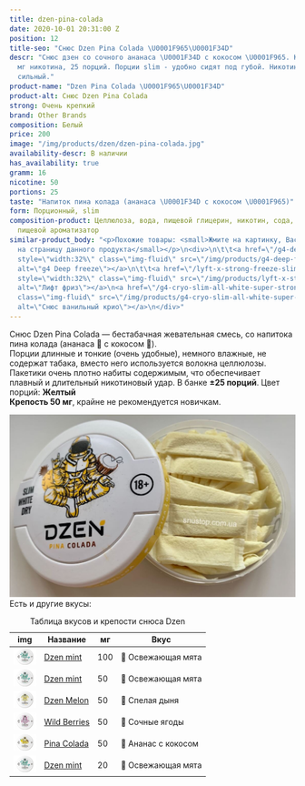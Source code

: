 ```yaml
---
title: dzen-pina-colada
date: 2020-10-01 20:31:00 Z
position: 12
title-seo: "Снюс Dzen Pina Colada \U0001F965\U0001F34D"
descr: "Снюс дзен со сочного ананаса \U0001F34D с кокосом \U0001F965. Крепость 50
  мг никотина, 25 порций. Порции slim - удобно сидят под губой. Никотиновый удар очень
  сильный."
product-name: "Dzen Pina Colada \U0001F965\U0001F34D"
product-alt: Снюс Dzen Pina Colada
strong: Очень крепкий
brand: Other Brands
composition: Белый
price: 200
image: "/img/products/dzen/dzen-pina-colada.jpg"
availability-descr: В наличии
has_availability: true
gramm: 16
nicotine: 50
portions: 25
taste: "Напиток пина колада (ананаса \U0001F34D с кокосом \U0001F965)"
form: Порционный, slim
composition-product: Целлюлоза, вода, пищевой глицерин, никотин, сода, карбонат натрия,
  пищевой ароматизатор
similar-product_body: "<p>Похожие товары: <small>Жмите на картинку, Вас перекинет
  на страницу данного продукта</small></p>\n<div>\n\t\t<a href=\"/g4-deep-freeze-slim-all-white\"><img
  style=\"width:32%\" class=\"img-fluid\" src=\"/img/products/g4-deep-freeze.jpg\"
  alt=\"g4 Deep freeze\"></a>\n\t\t<a href=\"/lyft-x-strong-freeze-slim-white\"><img
  style=\"width:32%\" class=\"img-fluid\" src=\"/img/products/lyft-x-strong-freeze-slim-white.png\"
  alt=\"Лифт фриз\"></a>\n<a href=\"/g4-cryo-slim-all-white-super-strong\"><img style=\"width:32%\"
  class=\"img-fluid\" src=\"/img/products/g4-cryo-slim-all-white-super-strong.jpg\"
  alt=\"Снюс ванильный крио\"></a>\n</div>"
---
```


Снюс Dzen Pina Colada — бестабачная жевательная смесь, со напитока пина колада (ананаса 🍍 с кокосом 🥥).<br>
Порции длинные и тонкие (очень удобные), немного влажные, не содержат табака, вместо него используется волокна целлюлозы. Пакетики очень плотно набиты содержимым, что обеспечивает плавный и длительный никотиновый удар. В банке **±25 порций**. Цвет порций: **Желтый**<br>
**Крепость 50 мг**, крайне не рекомендуется новичкам.
<div class="popup-gallery d-flex mb-3">
	<a href="/img/products/dzen/dzen-pina-colada-portion.jpg" title="Dzen Pina Colada — желтые порции"><img class="img-fluid" src="/img/products/dzen/dzen-pina-colada-portion.jpg" alt="Снюс Dzen Пина Колада"></a>
</div>
Есть и другие вкусы:
<table class="table table-sm">
	<caption>Таблица вкусов и крепости снюса Dzen</caption>
	<thead>
		<tr>
			<th scope="col">img</th>
			<th scope="col">Название</th>
			<th scope="col">мг</th>
			<th scope="col">Вкус</th>
		</tr>
	</thead>
	<tbody>
		<tr>
			<td><a href="/dzen-ice-mint-100mg"><img style="width: 40px" src="/img/products/dzen/dzen-mint-100mg.jpg" alt="Dzen Mint 100 mg"></a></td>
			<td><a href="/dzen-ice-mint-100mg">Dzen mint</a></td>
			<td>100</td>
			<td>🍃 Освежающая мята</td>
		</tr>
		<tr>
			<td><a href="/dzen-ice-mint"><img style="width: 40px" src="/img/products/dzen/dzen-mint.jpg" alt="Dzen Mint"></a></td>
			<td><a href="/dzen-ice-mint">Dzen mint</a></td>
			<td>50</td>
			<td>🍃 Освежающая мята</td>
		</tr>
		<tr>
			<td><a href="/dzen-melon"><img style="width: 40px" src="/img/products/dzen/dzen-melon.jpg" alt="Dzen Melon"></a></td>
			<td><a href="/dzen-melon">Dzen Melon</a></td>
			<td>50</td>
			<td>🍈 Спелая дыня</td>
		</tr>
		<tr>
			<td><a href="/dzen-wild-berries"><img style="width: 40px" src="/img/products/dzen/dzen-wild-berries.jpg" alt="Dzen Wild Berries"></a></td>
			<td><a href="/dzen-wild-berries">Wild Berries</a></td>
			<td>50</td>
			<td>🍇 Сочные ягоды</td>
		</tr>
		<tr>
			<td><a href="/dzen-pina-colada"><img style="width: 40px" src="/img/products/dzen/dzen-pina-colada.jpg" alt="Dzen Pina Colada"></a></td>
			<td><a href="/dzen-pina-colada">Pina Colada</a></td>
			<td>50</td>
			<td>🍹 Ананас с кокосом</td>
		</tr>
		<tr>
			<td><a href="/dzen-ice-mint-20"><img style="width: 40px" src="/img/products/dzen/dzen-mint.jpg" alt="Dzen Mint 20 mg"></a></td>
			<td><a href="/dzen-ice-mint-20">Dzen mint</a></td>
			<td>20</td>
			<td>🍃 Освежающая мята</td>
		</tr>
	</tbody>
</table>